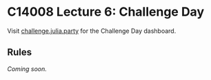 # C14008 Lecture 6: Challenge Day

Visit [challenge.julia.party](http://challenge.julia.party) for the Challenge Day dashboard.

## Rules

_Coming soon._
